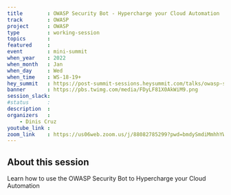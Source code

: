 ```yaml
---
title        : OWASP Security Bot - Hypercharge your Cloud Automation
track        : OWASP
project      : OWASP
type         : working-session
topics       :
featured     :
event        : mini-summit
when_year    : 2022
when_month   : Jan
when_day     : Wed
when_time    : WS-18-19+
hey_summit   : https://post-summit-sessions.heysummit.com/talks/owasp-security-bot-hypercharge-your-cloud-automation/
banner       : https://pbs.twimg.com/media/FDyLF81X0AkWiM9.png
session_slack:
#status      : 
description  :
organizers   :
    - Dinis Cruz        
youtube_link : 
zoom_link    : https://us06web.zoom.us/j/88082785299?pwd=bmdySmdiMmhhYWNMR3hKZ3JmanF1QT09
---
```


## About this session
Learn how to use the OWASP Security Bot to Hypercharge your Cloud Automation
